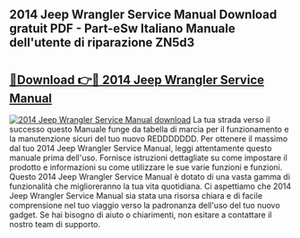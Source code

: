 ## 2014 Jeep Wrangler Service Manual Download gratuit PDF - Part-eSw Italiano Manuale dell'utente di riparazione ZN5d3

# <h2><a href="http://df9g55.blite.top/?on=2014+Jeep+Wrangler+Service+Manual">🔗Download 👉🔴 2014 Jeep Wrangler Service Manual</a></h2>

[![2014 Jeep Wrangler Service Manual download](https://i.imgur.com/lujVjoI.png)](http://df9g55.blite.top/?on=2014+Jeep+Wrangler+Service+Manual)
La tua strada verso il successo questo Manuale funge da tabella di marcia per il funzionamento e la manutenzione sicuri del tuo nuovo REDDDDDDD. Per ottenere il massimo dal tuo 2014 Jeep Wrangler Service Manual, leggi attentamente questo manuale prima dell'uso. Fornisce istruzioni dettagliate su come impostare il prodotto e informazioni su come utilizzare le sue varie funzioni e funzioni. Questo 2014 Jeep Wrangler Service Manual è dotato di una vasta gamma di funzionalità che miglioreranno la tua vita quotidiana. Ci aspettiamo che 2014 Jeep Wrangler Service Manual sia stata una risorsa chiara e di facile comprensione nel tuo viaggio verso la padronanza dell'uso del tuo nuovo gadget. Se hai bisogno di aiuto o chiarimenti, non esitare a contattare il nostro team di supporto.

